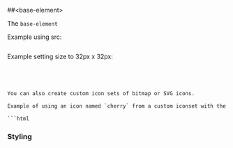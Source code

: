 
<!---



Edit those files, and our readme bot will duplicate them over here!
Edit this file, and the bot will squash your changes :)

The bot does some handling of markdown. Please file a bug if it does the wrong
thing! 

-->




##&lt;base-element&gt;

The `base-element` 

Example using src:

```html


```

Example setting size to 32px x 32px:

```html




You can also create custom icon sets of bitmap or SVG icons.

Example of using an icon named `cherry` from a custom iconset with the ID `fruit`:

```html

```



### Styling


